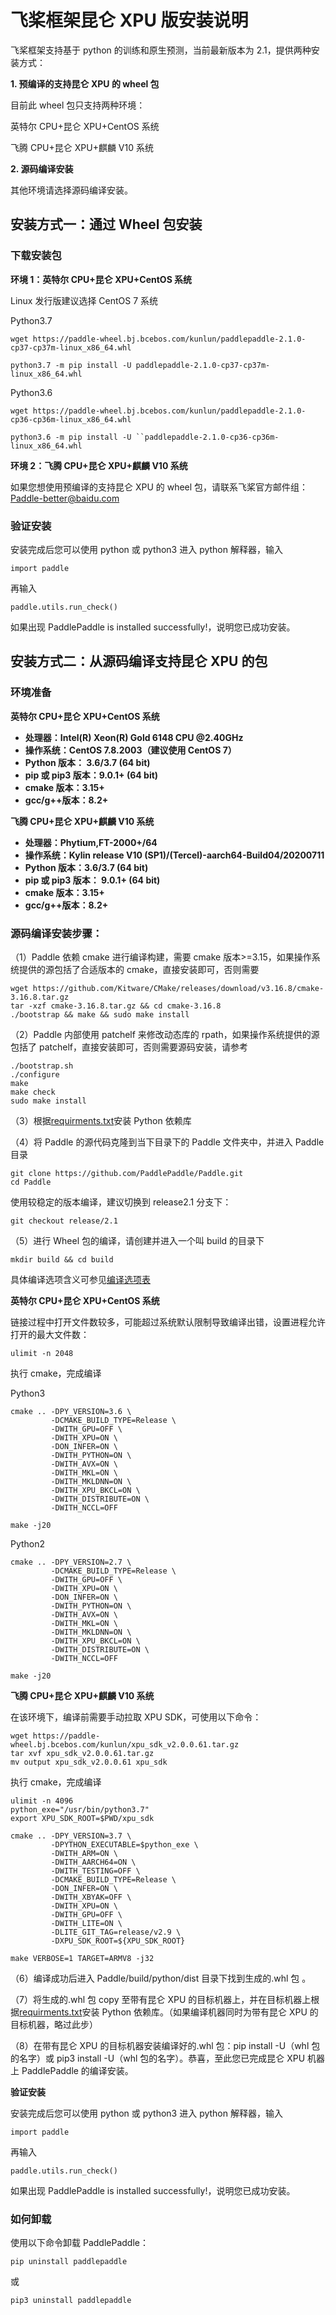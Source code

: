 # 飞桨框架昆仑 XPU 版安装说明

飞桨框架支持基于 python 的训练和原生预测，当前最新版本为 2.1，提供两种安装方式：

**1. 预编译的支持昆仑 XPU 的 wheel 包**

目前此 wheel 包只支持两种环境：

英特尔 CPU+昆仑 XPU+CentOS 系统

飞腾 CPU+昆仑 XPU+麒麟 V10 系统

**2. 源码编译安装**

其他环境请选择源码编译安装。

## 安装方式一：通过 Wheel 包安装

### 下载安装包

**环境 1：英特尔 CPU+昆仑 XPU+CentOS 系统**

Linux 发行版建议选择 CentOS 7 系统

Python3.7

```
wget https://paddle-wheel.bj.bcebos.com/kunlun/paddlepaddle-2.1.0-cp37-cp37m-linux_x86_64.whl
```

```
python3.7 -m pip install -U paddlepaddle-2.1.0-cp37-cp37m-linux_x86_64.whl
```

Python3.6

```
wget https://paddle-wheel.bj.bcebos.com/kunlun/paddlepaddle-2.1.0-cp36-cp36m-linux_x86_64.whl
```

```
python3.6 -m pip install -U ``paddlepaddle-2.1.0-cp36-cp36m-linux_x86_64.whl
```

**环境 2：飞腾 CPU+昆仑 XPU+麒麟 V10 系统**

如果您想使用预编译的支持昆仑 XPU 的 wheel 包，请联系飞桨官方邮件组：Paddle-better@baidu.com

### 验证安装

安装完成后您可以使用 python 或 python3 进入 python 解释器，输入

```
import paddle
```

再输入

```
paddle.utils.run_check()
```

如果出现 PaddlePaddle is installed successfully!，说明您已成功安装。

## 安装方式二：从源码编译支持昆仑 XPU 的包

### 环境准备

**英特尔 CPU+昆仑 XPU+CentOS 系统**

- **处理器：Intel(R) Xeon(R) Gold 6148 CPU @2.40GHz**
- **操作系统：CentOS 7.8.2003（建议使用 CentOS 7）**
- **Python 版本： 3.6/3.7 (64 bit)**
- **pip 或 pip3 版本：9.0.1+ (64 bit)**
- **cmake 版本：3.15+**
- **gcc/g++版本：8.2+**

**飞腾 CPU+昆仑 XPU+麒麟 V10 系统**

- **处理器：Phytium,FT-2000+/64**
- **操作系统：Kylin release V10 (SP1)/(Tercel)-aarch64-Build04/20200711**
- **Python 版本：3.6/3.7 (64 bit)**
- **pip 或 pip3 版本： 9.0.1+ (64 bit)**
- **cmake 版本：3.15+**
- **gcc/g++版本：8.2+**

### 源码编译安装步骤：


（1）Paddle 依赖 cmake 进行编译构建，需要 cmake 版本>=3.15，如果操作系统提供的源包括了合适版本的 cmake，直接安装即可，否则需要

```
wget https://github.com/Kitware/CMake/releases/download/v3.16.8/cmake-3.16.8.tar.gz
tar -xzf cmake-3.16.8.tar.gz && cd cmake-3.16.8
./bootstrap && make && sudo make install
```

（2）Paddle 内部使用 patchelf 来修改动态库的 rpath，如果操作系统提供的源包括了 patchelf，直接安装即可，否则需要源码安装，请参考

```
./bootstrap.sh
./configure
make
make check
sudo make install
```

（3）根据[requirments.txt](https://github.com/PaddlePaddle/Paddle/blob/develop/python/requirements.txt)安装 Python 依赖库

（4）将 Paddle 的源代码克隆到当下目录下的 Paddle 文件夹中，并进入 Paddle 目录

```
git clone https://github.com/PaddlePaddle/Paddle.git
cd Paddle
```

使用较稳定的版本编译，建议切换到 release2.1 分支下：

```
git checkout release/2.1
```

（5）进行 Wheel 包的编译，请创建并进入一个叫 build 的目录下

```
mkdir build && cd build
```

具体编译选项含义可参见[编译选项表](https://www.paddlepaddle.org.cn/documentation/docs/zh/develop/install/Tables.html#Compile)

**英特尔 CPU+昆仑 XPU+CentOS 系统**

链接过程中打开文件数较多，可能超过系统默认限制导致编译出错，设置进程允许打开的最大文件数：

```
ulimit -n 2048
```

执行 cmake，完成编译

Python3

```
cmake .. -DPY_VERSION=3.6 \
         -DCMAKE_BUILD_TYPE=Release \
         -DWITH_GPU=OFF \
         -DWITH_XPU=ON \
         -DON_INFER=ON \
         -DWITH_PYTHON=ON \
         -DWITH_AVX=ON \
         -DWITH_MKL=ON \
         -DWITH_MKLDNN=ON \
         -DWITH_XPU_BKCL=ON \
         -DWITH_DISTRIBUTE=ON \
         -DWITH_NCCL=OFF

make -j20
```

Python2

```
cmake .. -DPY_VERSION=2.7 \
         -DCMAKE_BUILD_TYPE=Release \
         -DWITH_GPU=OFF \
         -DWITH_XPU=ON \
         -DON_INFER=ON \
         -DWITH_PYTHON=ON \
         -DWITH_AVX=ON \
         -DWITH_MKL=ON \
         -DWITH_MKLDNN=ON \
         -DWITH_XPU_BKCL=ON \
         -DWITH_DISTRIBUTE=ON \
         -DWITH_NCCL=OFF

make -j20
```

**飞腾 CPU+昆仑 XPU+麒麟 V10 系统**

在该环境下，编译前需要手动拉取 XPU SDK，可使用以下命令：

```
wget https://paddle-wheel.bj.bcebos.com/kunlun/xpu_sdk_v2.0.0.61.tar.gz
tar xvf xpu_sdk_v2.0.0.61.tar.gz
mv output xpu_sdk_v2.0.0.61 xpu_sdk
```

执行 cmake，完成编译

```
ulimit -n 4096
python_exe="/usr/bin/python3.7"
export XPU_SDK_ROOT=$PWD/xpu_sdk

cmake .. -DPY_VERSION=3.7 \
         -DPYTHON_EXECUTABLE=$python_exe \
         -DWITH_ARM=ON \
         -DWITH_AARCH64=ON \
         -DWITH_TESTING=OFF \
         -DCMAKE_BUILD_TYPE=Release \
         -DON_INFER=ON \
         -DWITH_XBYAK=OFF \
         -DWITH_XPU=ON \
         -DWITH_GPU=OFF \
         -DWITH_LITE=ON \
         -DLITE_GIT_TAG=release/v2.9 \
         -DXPU_SDK_ROOT=${XPU_SDK_ROOT}

make VERBOSE=1 TARGET=ARMV8 -j32
```

（6）编译成功后进入 Paddle/build/python/dist 目录下找到生成的.whl 包 。

（7）将生成的.whl 包 copy 至带有昆仑 XPU 的目标机器上，并在目标机器上根据[requirments.txt](https://github.com/PaddlePaddle/Paddle/blob/develop/python/requirements.txt)安装 Python 依赖库。（如果编译机器同时为带有昆仑 XPU 的目标机器，略过此步）

（8）在带有昆仑 XPU 的目标机器安装编译好的.whl 包：pip install -U（whl 包的名字）或 pip3 install -U（whl 包的名字）。恭喜，至此您已完成昆仑 XPU 机器上 PaddlePaddle 的编译安装。

**验证安装**

安装完成后您可以使用 python 或 python3 进入 python 解释器，输入

```
import paddle
```

再输入

```
paddle.utils.run_check()
```

如果出现 PaddlePaddle is installed successfully!，说明您已成功安装。

### 如何卸载

使用以下命令卸载 PaddlePaddle：

```
pip uninstall paddlepaddle
```

或

```
pip3 uninstall paddlepaddle
```
